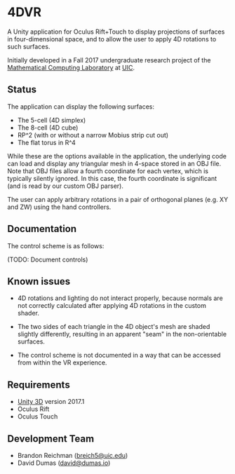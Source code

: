 # 4DVR

A Unity application for Oculus Rift+Touch to display projections of
surfaces in four-dimensional space, and to allow the user to apply 4D
rotations to such surfaces.

Initially developed in a Fall 2017 undergraduate research project of
the [Mathematical Computing Laboratory](http://mcl.math.uic.edu/) at
[UIC](http://uic.edu/).

## Status

The application can display the following surfaces:

* The 5-cell (4D simplex)
* The 8-cell (4D cube)
* RP^2 (with or without a narrow Mobius strip cut out)
* The flat torus in R^4

While these are the options available in the application, the
underlying code can load and display any triangular mesh in 4-space
stored in an OBJ file.  Note that OBJ files allow a fourth coordinate
for each vertex, which is typically silently ignored.  In this case,
the fourth coordinate is significant (and is read by our custom OBJ
parser).

The user can apply arbitrary rotations in a pair of orthogonal planes
(e.g. XY and ZW) using the hand controllers.

## Documentation

The control scheme is as follows:

(TODO: Document controls)

## Known issues

* 4D rotations and lighting do not interact properly, because normals
  are not correctly calculated after applying 4D rotations in the
  custom shader.

* The two sides of each triangle in the 4D object's mesh are shaded
  slightly differently, resulting in an apparent "seam" in the
  non-orientable surfaces.

* The control scheme is not documented in a way that can be accessed
  from within the VR experience.

## Requirements

* [Unity 3D](http://unity3d.com/version) version 2017.1
* Oculus Rift
* Oculus Touch

## Development Team

* Brandon Reichman (<breich5@uic.edu>)
* David Dumas (<david@dumas.io>)
